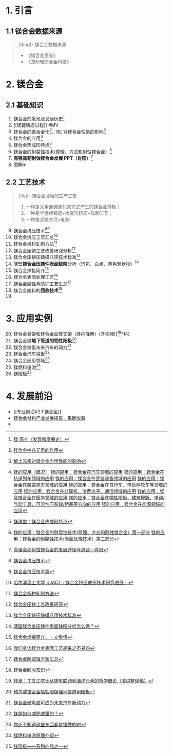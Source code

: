 # 1. 引言 
## 1.1 镁合金数据来源 
> [!bug]- 镁合金数据来源 
> - 《镁合金见录》
> - 《郑州轻研合金科技》
# 2. 镁合金 
## 2.1 基础知识 
1. 镁合金的发现及发展历史[^1]
2. [[镁锭铸造过程]] #MV
3. 镁合金的微合金化[^2]、RE 对镁合金性能的影响[^3]
4. 镁合金的应用[^4]
5. 镁合金热成形特点[^5]
6. 镁合金的耐腐蚀技术(原理、方式和耐蚀镁合金）[^6]
7. **高强高韧耐蚀镁合金发展 PPT（肖阳）**[^7]
8. 图解m

## 2.2 工艺技术 
> [!tip]- 镁合金薄板的生产工艺 
>1. 一种是采用连铸连轧的方式产生的镁合金薄板；
>2. 一种是半连续铸造+大变形挤压+轧制工艺；
>3. 一种是浇铸方坯+轧制
9. 镁合金挤压技术[^8][^9]
10. 镁合金挤压工艺汇总[^10]
11. 镁合金板材轧制方法[^11]
12. 镁合金压铸工艺改善研究分析[^12]
13. 镁合金压铸压铸模八项技术标准[^13]
14. 薄壁**镁合金压铸件表面缺陷**分析（汽包、白点、黑色絮状物）[^14]
15. 镁合金焊接简介[^15]
16. 镁合金表面处理工艺[^16]
17. 镁合金腐蚀与防护工艺汇总[^17]
18. 镁合金废料的**回收技术**[^18]
19. 

# 3. 应用实例 
20. 镁合金骨架和镁合金血管支架（体内降解）(含视频)[[^19]^14]
21. 镁合金做**地下管道的牺牲阳极**[^20]
22. 镁合金储氢未来汽车的动力[^21]
23. 镁合金汽车减重[^22]
24. 镁合金应用领域[^23]
25. 镁燃料电池[^24]
26. 镁阳极[^25]

# 4. 发展前沿 
- [[专业前沿#2.1 镁合金]]
- [镁合金材料产业发展报告，果断收藏](https://mp.weixin.qq.com/s/hZWt-bwXiSCGQHOaof-Ezw)
- 

[^1]: [镁 简介（发现和发展史）](https://mp.weixin.qq.com/s/4ZlXpRMCb9ejYxYBniM3PA)

[^2]: [镁合金中各元素的作用](https://mp.weixin.qq.com/s/158VleIAMu6PiaI13h5lDQ)
[^3]: [稀土元素对镁合金力学性能的影响](https://mp.weixin.qq.com/s?__biz=MzAxNzcyOTUxNQ%3D%3D&mid=2650562570&idx=1&sn=0dc4829995d653fa4cf22847a0675685&scene=45#wechat_redirect)
[^4]: [镁的应用（概况）](https://mp.weixin.qq.com/s/JIEki8A9gFC4OPiIiLwDAw)
	[镁的应用：镁合金在汽车领域的应用](https://mp.weixin.qq.com/s/go4T3m573i_PJhnYDGdExQ)
	[镁的应用：镁合金在轨道列车领域的应用](https://mp.weixin.qq.com/s/9DvhjyNmCNdv1K2RlLm0dg)
	[镁的应用：镁合金在武器装备领域的应用](https://mp.weixin.qq.com/s/GDHqs27uiZmwZeMnlBt-Hg)
	[镁的应用：镁合金在航空航天领域的应用](https://mp.weixin.qq.com/s/V1u0GpydzDDICwhtYrJWuQ)
	[镁的应用：镁合金在自行车、电动两轮车等领域的应用](https://mp.weixin.qq.com/s/L9TTj9c226Ep8ARgmklDIg)
	[镁的应用：镁合金在计算机、消费电子、通信领域的应用](https://mp.weixin.qq.com/s/-cZOhULp3B3pAaWFI0kSUA)
	[镁的应用：镁及镁合金在医学领域的应用](https://mp.weixin.qq.com/s/Tw3J_vISFir5MuTVkwRa8g)
	[镁的应用：镁合金在牺牲阳极、建筑模版、电动/气动工具、可溶性压裂球/桥塞等方向的应用](https://mp.weixin.qq.com/s/blWTwrZjj1upBVL4NL_vJA)
	[镁的应用：镁合金在能源领域的应用](https://mp.weixin.qq.com/s/Nli3ExFxbvwEHoNXY-fwew)
[^5]: [镁课堂：镁合金热成形特点](https://mp.weixin.qq.com/s/1ccNuwWbV9z3UbXFJzo4qg)
[^6]: [镁的应用：镁合金的耐腐蚀技术(原理、方式和耐蚀镁合金）第一部分](https://mp.weixin.qq.com/s/554U4k5U9ZUOLJMm2Uu17w)
	[镁的应用：镁合金的耐腐蚀技术(表面处理技术）第二部分](https://mp.weixin.qq.com/s/3Pdokf2ExtfRk1cdrCodUg)
[^7]: [高强高韧耐蚀镁合金的发展途径与思路--肖阳](https://mp.weixin.qq.com/s/WyFf_Nw0MZTDo7pU8_zNEw)
[^8]: [镁合金挤压技术](https://mp.weixin.qq.com/s/cUUVSuQ8bvABLdAVgicmxg)
[^9]: [镁合金挤压技术篇](https://mp.weixin.qq.com/s/IziYbpiNA9-iUl5NFicCrw)
[^10]: [哈尔滨理工大学《JAC》: 镁合金挤压成形技术研究进展！](https://mp.weixin.qq.com/s?__biz=MzA4NDk3ODEwNQ%3D%3D&mid=2698876908&idx=2&sn=5ff2a1d31e528cd135c557fd38017796&scene=45#wechat_redirect)
[^11]: [镁合金板材轧制方法](https://mp.weixin.qq.com/s/Zl0gzVZsUTXa0BrkyAyS9Q)
[^12]: [镁合金压铸工艺改善研究](https://mp.weixin.qq.com/s/tb9D15Un9AsU3axfd2qEsw)
[^13]: [镁合金压铸压铸模八项技术标准](https://mp.weixin.qq.com/s/a_IWUmvIQx3T-DKeA8xZOQ)
[^14]: [薄壁镁合金压铸件表面缺陷分析怎么做？](https://mp.weixin.qq.com/s/7VByXC11Yr9srWCMBU287Q)
[^15]: [镁合金焊接简介，一文看懂](https://mp.weixin.qq.com/s/XVRxKxLRbhRX4HmlMI1kDA)
[^16]: [我们身边镁合金表面工艺是来之不易的](https://mp.weixin.qq.com/s/dSYjxKU7LtrRIAyNUaxxfA)
[^17]: [镁合金防腐蚀方案汇总](https://mp.weixin.qq.com/s/r1eJBTcrytZDSSiwLeKeeQ)
[^18]: [镁合金回收知识](https://mp.weixin.qq.com/s/dr5erdY83PAkPZgp2SY6lg)
[^19]: [转发：丁文江院士从镁氢联动到海洋元素的哲学概论（演讲整理稿）](https://mp.weixin.qq.com/s/bAzwkptQWmg_Saj8bch-9Q)
[^20]: [预包装镁合金牺牲阳极埋地管道用阳极](https://mp.weixin.qq.com/s/x33cVEQIAmwlZXkpGkn5Zg)
[^21]: [镁合金储氢或可成为未来汽车新动力](https://mp.weixin.qq.com/s/6aHhGR_xQ4Aisv1vCG7VGg)
[^22]: [镁是如何减肥减重的？](https://mp.weixin.qq.com/s/1fPTan5aHMyXw_-f0D_jUA)
[^23]: [你还不知道这些东西都是镁做的吧](https://mp.weixin.qq.com/s/PxDm7aQOOSN73dS9gEn73w)
[^24]: [镁燃料电池原理介绍](https://mp.weixin.qq.com/s/8UHwHUk1NzJVLufjkjgA6A)

[^25]: [镁阳极——系列产品之一](https://mp.weixin.qq.com/s/vLfLQgq0NF360eZjrD9Gmw)
[^26]: [骨科植入器械用镁合金](https://mp.weixin.qq.com/s/N4yQ347-maTLuTg_ojBoxQ)

